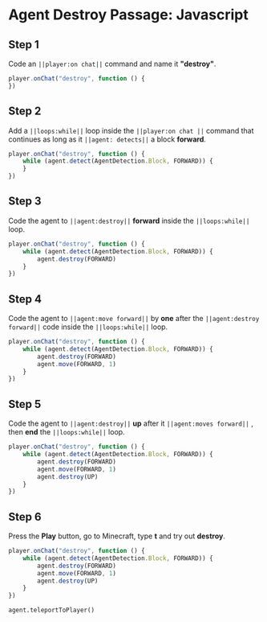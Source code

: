 # Agent Destroy Passage: Javascript


## Step 1
Code an ``||player:on chat||`` command and name it **"destroy"**.

```javascript
player.onChat("destroy", function () {
})
```

## Step 2
Add a ``||loops:while||`` loop inside the ``||player:on chat ||``  command that continues as long as it ``||agent: detects||`` a block **forward**. 

```javascript
player.onChat("destroy", function () {
    while (agent.detect(AgentDetection.Block, FORWARD)) {  	
    }
})
```

## Step 3
Code the agent to ``||agent:destroy||`` **forward** inside the ``||loops:while||`` loop.

```javascript
player.onChat("destroy", function () {
    while (agent.detect(AgentDetection.Block, FORWARD)) {
        agent.destroy(FORWARD)
    }
})
```

## Step 4

Code the agent to ``||agent:move forward||`` by **one** after the ``||agent:destroy forward||`` code inside the ``||loops:while||`` loop.

```javascript
player.onChat("destroy", function () {
    while (agent.detect(AgentDetection.Block, FORWARD)) {
        agent.destroy(FORWARD)
        agent.move(FORWARD, 1)
    }
})
```

## Step 5

Code the agent to ``||agent:destroy||`` **up** after it ``||agent:moves forward||`` , then **end** the ``||loops:while||`` loop.

```javascript
player.onChat("destroy", function () {
    while (agent.detect(AgentDetection.Block, FORWARD)) {
        agent.destroy(FORWARD)
        agent.move(FORWARD, 1)
        agent.destroy(UP)
    }
})
```
## Step 6

Press the **Play** button, go to Minecraft, type **t** and try out **destroy**. 

```javascript
player.onChat("destroy", function () { 
    while (agent.detect(AgentDetection.Block, FORWARD)) { 
        agent.destroy(FORWARD) 
        agent.move(FORWARD, 1) 
        agent.destroy(UP) 
    } 
})
```

```ghost
agent.teleportToPlayer()
```

